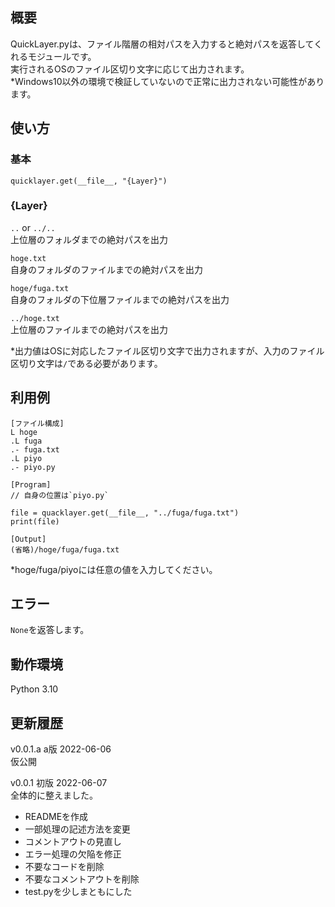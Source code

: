 ## 概要
QuickLayer.pyは、ファイル階層の相対パスを入力すると絶対パスを返答してくれるモジュールです。  
実行されるOSのファイル区切り文字に応じて出力されます。  
*Windows10以外の環境で検証していないので正常に出力されない可能性があります。  

## 使い方
### 基本
`quicklayer.get(__file__, "{Layer}")`

### {Layer}
`..` or `../..`  
上位層のフォルダまでの絶対パスを出力  
  
`hoge.txt`  
自身のフォルダのファイルまでの絶対パスを出力  
  
`hoge/fuga.txt`  
自身のフォルダの下位層ファイルまでの絶対パスを出力  
  
`../hoge.txt`  
上位層のファイルまでの絶対パスを出力  
  
*出力値はOSに対応したファイル区切り文字で出力されますが、入力のファイル区切り文字は`/`である必要があります。
  
## 利用例
```
[ファイル構成]
L hoge
.L fuga
.- fuga.txt
.L piyo
.- piyo.py
```

```
[Program]
// 自身の位置は`piyo.py`

file = quacklayer.get(__file__, "../fuga/fuga.txt")
print(file)
```

```
[Output]
(省略)/hoge/fuga/fuga.txt

```

*hoge/fuga/piyoには任意の値を入力してください。  

## エラー
`None`を返答します。

## 動作環境
Python 3.10  

## 更新履歴
v0.0.1.a a版 2022-06-06  
仮公開  
  
v0.0.1 初版 2022-06-07  
全体的に整えました。  
- READMEを作成
- 一部処理の記述方法を変更
- コメントアウトの見直し
- エラー処理の欠陥を修正
- 不要なコードを削除
- 不要なコメントアウトを削除
- test.pyを少しまともにした